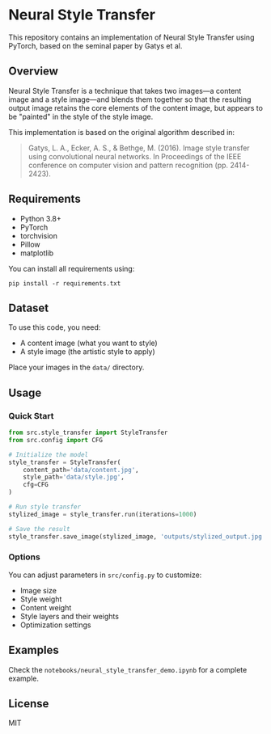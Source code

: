 # Neural Style Transfer

This repository contains an implementation of Neural Style Transfer using PyTorch, based on the seminal paper by Gatys et al.

## Overview

Neural Style Transfer is a technique that takes two images—a content image and a style image—and blends them together so that the resulting output image retains the core elements of the content image, but appears to be "painted" in the style of the style image.

This implementation is based on the original algorithm described in:

> Gatys, L. A., Ecker, A. S., & Bethge, M. (2016). Image style transfer using convolutional neural networks. In Proceedings of the IEEE conference on computer vision and pattern recognition (pp. 2414-2423).

## Requirements

- Python 3.8+
- PyTorch
- torchvision
- Pillow
- matplotlib

You can install all requirements using:
```
pip install -r requirements.txt
```

## Dataset

To use this code, you need:
- A content image (what you want to style)
- A style image (the artistic style to apply)

Place your images in the `data/` directory.

## Usage

### Quick Start

```python
from src.style_transfer import StyleTransfer
from src.config import CFG

# Initialize the model
style_transfer = StyleTransfer(
    content_path='data/content.jpg',
    style_path='data/style.jpg',
    cfg=CFG
)

# Run style transfer
stylized_image = style_transfer.run(iterations=1000)

# Save the result
style_transfer.save_image(stylized_image, 'outputs/stylized_output.jpg')
```

### Options

You can adjust parameters in `src/config.py` to customize:
- Image size
- Style weight
- Content weight
- Style layers and their weights
- Optimization settings

## Examples

Check the `notebooks/neural_style_transfer_demo.ipynb` for a complete example.

## License

MIT